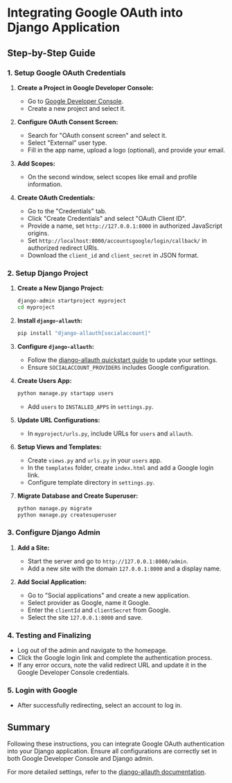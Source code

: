 # Integrating Google OAuth into Django Application

## Step-by-Step Guide

### 1. Setup Google OAuth Credentials

1. **Create a Project in Google Developer Console:**

   - Go to [Google Developer Console](https://console.developers.google.com/).
   - Create a new project and select it.

2. **Configure OAuth Consent Screen:**

   - Search for "OAuth consent screen" and select it.
   - Select "External" user type.
   - Fill in the app name, upload a logo (optional), and provide your email.

3. **Add Scopes:**

   - On the second window, select scopes like email and profile information.

4. **Create OAuth Credentials:**
   - Go to the "Credentials" tab.
   - Click "Create Credentials" and select "OAuth Client ID".
   - Provide a name, set `http://127.0.0.1:8000` in authorized JavaScript origins.
   - Set `http://localhost:8000/accountsgoogle/login/callback/` in authorized redirect URIs.
   - Download the `client_id` and `client_secret` in JSON format.

### 2. Setup Django Project

1. **Create a New Django Project:**

   ```bash
   django-admin startproject myproject
   cd myproject
   ```

2. **Install `django-allauth`:**

   ```bash
   pip install "django-allauth[socialaccount]"
   ```

3. **Configure `django-allauth`:**

   - Follow the [django-allauth quickstart guide](https://docs.allauth.org/en/latest/installation/quickstart.html) to update your settings.
   - Ensure `SOCIALACCOUNT_PROVIDERS` includes Google configuration.

4. **Create Users App:**

   ```bash
   python manage.py startapp users
   ```

   - Add `users` to `INSTALLED_APPS` in `settings.py`.

5. **Update URL Configurations:**

   - In `myproject/urls.py`, include URLs for `users` and `allauth`.

6. **Setup Views and Templates:**

   - Create `views.py` and `urls.py` in your `users` app.
   - In the `templates` folder, create `index.html` and add a Google login link.
   - Configure template directory in `settings.py`.

7. **Migrate Database and Create Superuser:**
   ```bash
   python manage.py migrate
   python manage.py createsuperuser
   ```

### 3. Configure Django Admin

1. **Add a Site:**

   - Start the server and go to `http://127.0.0.1:8000/admin`.
   - Add a new site with the domain `127.0.0.1:8000` and a display name.

2. **Add Social Application:**
   - Go to "Social applications" and create a new application.
   - Select provider as Google, name it Google.
   - Enter the `clientId` and `clientSecret` from Google.
   - Select the site `127.0.0.1:8000` and save.

### 4. Testing and Finalizing

- Log out of the admin and navigate to the homepage.
- Click the Google login link and complete the authentication process.
- If any error occurs, note the valid redirect URL and update it in the Google Developer Console credentials.

### 5. Login with Google

- After successfully redirecting, select an account to log in.

## Summary

Following these instructions, you can integrate Google OAuth authentication into your Django application. Ensure all configurations are correctly set in both Google Developer Console and Django admin.

For more detailed settings, refer to the [django-allauth documentation](https://docs.allauth.org/en/latest/installation/quickstart.html).
